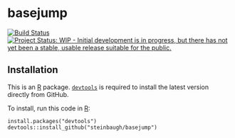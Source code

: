 [`devtools`]: https://cran.r-project.org/package=devtools
[R]: https://www.r-project.org

# basejump

[![Build Status](https://travis-ci.org/steinbaugh/basejump.svg?branch=master)](https://travis-ci.org/steinbaugh/basejump)
[![Project Status: WIP - Initial development is in progress, but there has not yet been a stable, usable release suitable for the public.](http://www.repostatus.org/badges/latest/wip.svg)](http://www.repostatus.org/#wip)

## Installation

This is an [R][] package. [`devtools`][] is required to install the latest version directly from GitHub.

To install, run this code in [R][]:

```{r}
install.packages("devtools")
devtools::install_github("steinbaugh/basejump")
```
